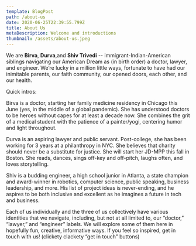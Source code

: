 ```yaml
---
template: BlogPost
path: /about-us
date: 2020-06-25T22:39:55.799Z
title: About Us
metaDescription: Welcome and introductions
thumbnail: /assets/about-us.jpeg
---
```

We are **Birva**, **Durva**,and **Shiv Trivedi** -- immigrant-Indian-American siblings navigating our American Dream as (in birth order) a doctor, lawyer, and engineer. We’re lucky in a million little ways, fortunate to have had our inimitable parents, our faith community, our opened doors, each other, and our health. 

Quick intros:

Birva is a doctor, starting her family medicine residency in Chicago this June (yes, in the middle of a global pandemic). She has understood doctors to be heroes without capes for at least a decade now. She combines the grit of a medical student with the patience of a painter/yogi, centering humor and light throughout.

Durva is an aspiring lawyer and public servant. Post-college, she has been working for 3 years at a philanthropy in NYC. She believes that charity should never be a substitute for justice. She will start her JD-MPP this fall in Boston. She reads, dances, sings off-key and off-pitch, laughs often, and loves storytelling.

Shiv is a budding engineer, a high school junior in Atlanta, a state champion and award-winner in robotics, computer science, public speaking, business leadership, and more. His list of project ideas is never-ending, and he aspires to be both inclusive and excellent as he imagines a future in tech and business.

Each of us individually and the three of us collectively have various identities that we navigate, including, but not at all limited to, our “doctor,” “lawyer,” and “engineer” labels. We will explore some of them here in hopefully fun, creative, informative ways. If you feel so inspired, get in touch with us! (clickety clackety “get in touch” buttons)

